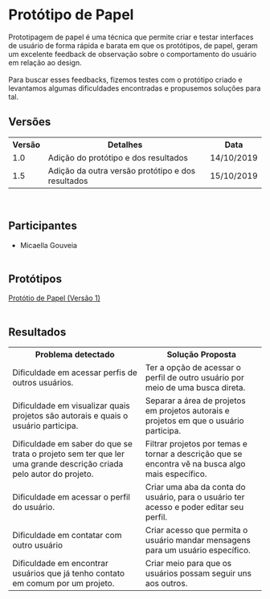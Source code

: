# Protótipo de Papel
<div class="line"></div>
Prototipagem de papel é uma técnica que permite criar e testar interfaces de usuário de forma rápida e barata em que os protótipos, de papel, geram um excelente feedback de observação sobre o comportamento do usuário em relação ao design.
<br><br>
Para buscar esses feedbacks, fizemos testes com o protótipo criado e levantamos algumas dificuldades encontradas e propusemos soluções para tal.


## Versões

<table class="versions">
	<tr>
		<th class="version_header">Versão</th>
		<th>Detalhes</th>
		<th>Data</th>
	</tr>
	<tr>
		<td>1.0</td>
		<td>Adição do protótipo e dos resultados</td>
		<td>14/10/2019</td>
	</tr>
	<tr>
		<td>1.5</td>
		<td>Adição da outra versão protótipo e dos resultados</td>
		<td>15/10/2019</td>
	</tr>
	
</table> 
<br>

## Participantes
- Micaella Gouveia
<br><br>

## Protótipos
[Protótio de Papel (Versão 1)](./foto_prototipo.md)
<br><br>

## Resultados


<table class="versions">
	<tr>
		<th>Problema detectado</th>
		<th>Solução Proposta</th>
	</tr>
	<tr>
		<td>Dificuldade em acessar perfis de outros usuários.</td>
		<td>Ter a opção de acessar o perfil de outro usuário por meio de uma busca direta.</td>
	</tr>
	<tr>
		<td>Dificuldade em visualizar quais projetos são autorais e quais o usuário participa.</td>
		<td>Separar a área de projetos em projetos autorais e projetos em que o usuário participa.</td>
	</tr>
	<tr>
		<td>Dificuldade em saber do que se trata o projeto sem ter que ler uma grande descrição criada pelo autor do projeto.</td>
		<td>Filtrar projetos por temas e tornar a descrição que se encontra vê na busca algo mais específico.</td>
	</tr>
	<tr>
		<td>Dificuldade em acessar o perfil do usuário.</td>
		<td>Criar uma aba da conta do usuário, para o usuário ter acesso e poder editar seu perfil.</td>
	</tr>
	<tr>
		<td>Dificuldade em contatar com outro usuário</td>
		<td>Criar acesso que permita o usuário mandar mensagens para um usuário específico.</td>
	</tr>
	<tr>
		<td>Dificuldade em encontrar usuários que já tenho contato em comum por um projeto.</td>
		<td>Criar meio para que os usuários possam seguir uns aos outros.</td>
	</tr>
</table> 
<br>

